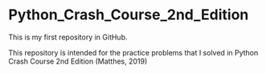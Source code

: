 # Python_Crash_Course_2nd_Edition
This is my first repository in GitHub.

This repository is intended for the practice problems that I solved in Python Crash Course 2nd Edition (Matthes, 2019)

